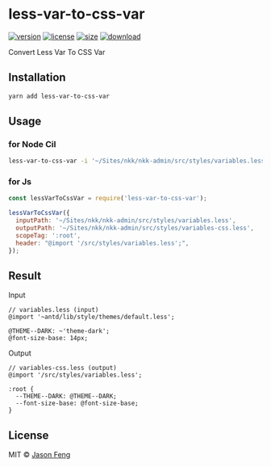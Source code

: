# less-var-to-css-var

[![version][npm-img]][npm-url]
[![license][mit-img]][mit-url]
[![size][size-img]][size-url]
[![download][download-img]][download-url]

Convert Less Var To CSS Var

## Installation

```sh
yarn add less-var-to-css-var
```


## Usage


### for Node Cil

```bash
less-var-to-css-var -i '~/Sites/nkk/nkk-admin/src/styles/variables.less' -o '~/Sites/nkk/nkk-admin/src/styles/variables-css2.less' -t ':root' -h "@import '/src/styles/variables.less';"
```

### for Js


```js
const lessVarToCssVar = require('less-var-to-css-var');

lessVarToCssVar({
  inputPath: '~/Sites/nkk/nkk-admin/src/styles/variables.less',
  outputPath: '~/Sites/nkk/nkk-admin/src/styles/variables-css.less',
  scopeTag: ':root',
  header: "@import '/src/styles/variables.less';",
});

```

## Result

Input

```less
// variables.less (input)
@import '~antd/lib/style/themes/default.less';

@THEME--DARK: ~'theme-dark';
@font-size-base: 14px;
```

Output

```less
// variables-css.less (output)
@import '/src/styles/variables.less';

:root {
  --THEME--DARK: @THEME--DARK;
  --font-size-base: @font-size-base;
}
```


## License

MIT © [Jason Feng][author-url]

<!-- badges -->

[author-url]: https://github.com/SolidZORO


[mit-img]: https://img.shields.io/npm/l/less-var-to-css-var.svg?style=flat&colorA=000000&colorB=000000

[mit-url]: ./LICENSE


[npm-img]: https://img.shields.io/npm/v/less-var-to-css-var?style=flat&colorA=000000&colorB=000000

[npm-url]: https://www.npmjs.com/package/less-var-to-css-var


[size-img]: https://img.shields.io/bundlephobia/minzip/less-var-to-css-var?label=bundle&style=flat&colorA=000000&colorB=000000

[size-url]: https://www.npmjs.com/package/less-var-to-css-var


[download-img]: https://img.shields.io/npm/dt/less-var-to-css-var.svg?style=flat&colorA=000000&colorB=000000

[download-url]: https://www.npmjs.com/package/less-var-to-css-var


[build-img]: https://github.com/SolidZORO/less-var-to-css-var/workflows/badge.svg

[build-url]: https://github.com/SolidZORO/less-var-to-css-var/actions
